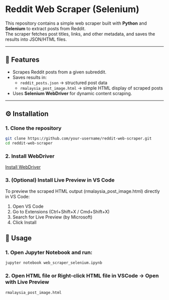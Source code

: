 # Reddit Web Scraper (Selenium)

This repository contains a simple web scraper built with **Python** and **Selenium** to extract posts from Reddit.  
The scraper fetches post titles, links, and other metadata, and saves the results into JSON/HTML files.

---

## 📌 Features
- Scrapes Reddit posts from a given subreddit.
- Saves results in:
  - `reddit_posts.json` → structured post data  
  - `rmalaysia_post_image.html` → simple HTML display of scraped posts
- Uses **Selenium WebDriver** for dynamic content scraping.

---

## ⚙️ Installation

### 1. Clone the repository
```bash
git clone https://github.com/your-username/reddit-web-scraper.git
cd reddit-web-scraper
```

### 2. Install WebDriver
[Install WebDriver](https://sites.google.com/chromium.org/driver/)

### 3. (Optional) Install Live Preview in VS Code

To preview the scraped HTML output (rmalaysia_post_image.html) directly in VS Code:
1. Open VS Code
2. Go to Extensions (Ctrl+Shift+X / Cmd+Shift+X)
3. Search for Live Preview (by Microsoft)
4. Click Install

## 🚀 Usage

### 1. Open Jupyter Notebook and run:
```bash
jupyter notebook web_scraper_selenium.ipynb
```

### 2. Open HTML file or Right-click HTML file in VSCode → Open with Live Preview
`rmalaysia_post_image.html`

